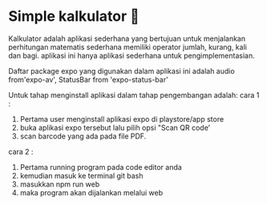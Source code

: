 # Simple kalkulator 🧮

Kalkulator adalah aplikasi sederhana yang bertujuan untuk menjalankan perhitungan matematis sederhana
memiliki operator jumlah, kurang, kali dan bagi. aplikasi ini hanya aplikasi sederhana untuk pengimplementasian.

Daftar package expo yang digunakan dalam aplikasi ini adalah  audio from'expo-av', StatusBar from 'expo-status-bar'

Untuk tahap menginstall aplikasi dalam tahap pengembangan adalah:
cara 1 :
1. Pertama user menginstall aplikasi expo di playstore/app store
2. buka aplikasi expo tersebut lalu pilih opsi "Scan QR code'
3. scan barcode yang ada pada file PDF.

cara 2 :
1. Pertama running program pada code editor anda
2. kemudian masuk ke terminal git bash
3. masukkan npm run web
4. maka program akan dijalankan melalui web


